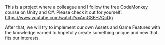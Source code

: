 This is a project where a colleague and I follow the free CodeMonkey course on Unity and C#.
Please check it out for yourself:  https://www.youtube.com/watch?v=AmGSEH7QcDg

After that, we will try to implement our own Assets and Game Features with the knowledge earned to hopefully create something unique and new that fits our interests.
